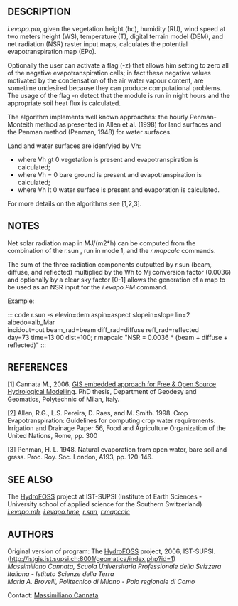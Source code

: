 ## DESCRIPTION

*i.evapo.pm*, given the vegetation height (hc), humidity (RU), wind
speed at two meters height (WS), temperature (T), digital terrain model
(DEM), and net radiation (NSR) raster input maps, calculates the
potential evapotranspiration map (EPo).

Optionally the user can activate a flag (-z) that allows him setting to
zero all of the negative evapotranspiration cells; in fact these
negative values motivated by the condensation of the air water vapour
content, are sometime undesired because they can produce computational
problems. The usage of the flag -n detect that the module is run in
night hours and the appropriate soil heat flux is calculated.

The algorithm implements well known approaches: the hourly
Penman-Monteith method as presented in Allen et al. (1998) for land
surfaces and the Penman method (Penman, 1948) for water surfaces.

Land and water surfaces are idenfyied by Vh:

-   where Vh gt 0 vegetation is present and evapotranspiration is
    calculated;
-   where Vh = 0 bare ground is present and evapotranspiration is
    calculated;
-   where Vh lt 0 water surface is present and evaporation is
    calculated.

For more details on the algorithms see \[1,2,3\].

## NOTES

Net solar radiation map in MJ/(m2\*h) can be computed from the
combination of the r.sun , run in mode 1, and the *r.mapcalc* commands.

The sum of the three radiation components outputted by r.sun (beam,
diffuse, and reflected) multiplied by the Wh to Mj conversion factor
(0.0036) and optionally by a clear sky factor \[0-1\] allows the
generation of a map to be used as an NSR input for the *i.evapo.PM*
command.

Example:

::: code
    r.sun -s elevin=dem aspin=aspect slopein=slope lin=2 albedo=alb_Mar \
          incidout=out beam_rad=beam diff_rad=diffuse refl_rad=reflected \
          day=73 time=13:00 dist=100;
    r.mapcalc "NSR = 0.0036 * (beam + diffuse + reflected)"
:::

## REFERENCES

\[1\] Cannata M., 2006. [GIS embedded approach for Free & Open Source
Hydrological
Modelling](http://istgis.ist.supsi.ch:8001/geomatica/index.php?id=1).
PhD thesis, Department of Geodesy and Geomatics, Polytechnic of Milan,
Italy.

\[2\] Allen, R.G., L.S. Pereira, D. Raes, and M. Smith. 1998. Crop
Evapotranspiration: Guidelines for computing crop water requirements.
Irrigation and Drainage Paper 56, Food and Agriculture Organization of
the United Nations, Rome, pp. 300

\[3\] Penman, H. L. 1948. Natural evaporation from open water, bare soil
and grass. Proc. Roy. Soc. London, A193, pp. 120-146.

## SEE ALSO

The [HydroFOSS](http://istgis.ist.supsi.ch:8001/geomatica/) project at
IST-SUPSI (Institute of Earth Sciences - University school of applied
science for the Southern Switzerland)\
*[i.evapo.mh](i.evapo.mh.html), [i.evapo.time](i.evapo.time.html),
[r.sun](r.sun.html), [r.mapcalc](r.mapcalc.html)*

## AUTHORS

Original version of program: The
[HydroFOSS](http://istgis.ist.supsi.ch:8001/geomatica/index.php?id=1)
project, 2006, IST-SUPSI.
(http://istgis.ist.supsi.ch:8001/geomatica/index.php?id=1) *\
Massimiliano Cannata, Scuola Universitaria Professionale della Svizzera
Italiana - Istituto Scienze della Terra\
Maria A. Brovelli, Politecnico di Milano - Polo regionale di Como*

Contact: [Massimiliano Cannata](mailto:massimiliano.cannata@supsi.ch)
